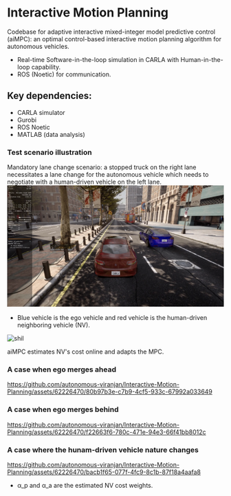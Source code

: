 # Interactive Motion Planning
Codebase for adaptive interactive mixed-integer model predictive control (aiMPC): an optimal control-based interactive motion planning algorithm for autonomous vehicles.

- Real-time Software-in-the-loop simulation in CARLA with Human-in-the-loop capability.
- ROS (Noetic) for communication.

## Key dependencies:
- CARLA simulator
- Gurobi
- ROS Noetic
- MATLAB (data analysis)

### Test scenario illustration
Mandatory lane change scenario: a stopped truck on the right lane necessitates a lane change for the autonomous vehicle which needs to negotiate with a human-driven vehicle on the left lane.
![alt text](https://github.com/autonomous-viranjan/Interactive-Motion-Planning/blob/main/scenario.png)
- Blue vehicle is the ego vehicle and red vehicle is the human-driven neighboring vehicle (NV).

![shil](https://github.com/autonomous-viranjan/Interactive-Motion-Planning/assets/62226470/007e4ddd-783e-495a-a7bf-8f61333cc901)

aiMPC estimates NV's cost online and adapts the MPC.

### A case when ego merges ahead
https://github.com/autonomous-viranjan/Interactive-Motion-Planning/assets/62226470/80b97b3e-c7b9-4cf5-933c-67992a033649

### A case when ego merges behind
https://github.com/autonomous-viranjan/Interactive-Motion-Planning/assets/62226470/f22663f6-780c-471e-94e3-66f41bb8012c

### A case where the hunam-driven vehicle nature changes
https://github.com/autonomous-viranjan/Interactive-Motion-Planning/assets/62226470/bacb1f65-077f-4fc9-8c1b-87f18a4aafa8

- α\_p and α\_a are the estimated NV cost weights.
